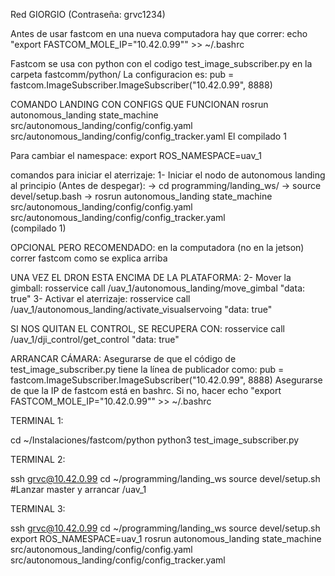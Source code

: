 Red GIORGIO (Contraseña: grvc1234)

Antes de usar fastcom en una nueva computadora hay que correr:
echo "export FASTCOM_MOLE_IP=\"10.42.0.99\"" >> ~/.bashrc

Fastcom se usa con python con el codigo test_image_subscriber.py en la carpeta fastcomm/python/
La configuracion es:
pub = fastcom.ImageSubscriber.ImageSubscriber("10.42.0.99", 8888)


COMANDO LANDING CON CONFIGS QUE FUNCIONAN
rosrun autonomous_landing state_machine src/autonomous_landing/config/config.yaml src/autonomous_landing/config/config_tracker.yaml 
El compilado 1

Para cambiar el namespace:
export ROS_NAMESPACE=uav_1

comandos para iniciar el aterrizaje:
1- Iniciar el nodo de autonomous landing al principio (Antes de despegar):
-> cd programming/landing_ws/
-> source devel/setup.bash
-> rosrun autonomous_landing state_machine src/autonomous_landing/config/config.yaml src/autonomous_landing/config/config_tracker.yaml  
(compilado 1)

OPCIONAL PERO RECOMENDADO: en la computadora (no en la jetson) correr fastcom como se explica arriba

UNA VEZ EL DRON ESTA ENCIMA DE LA PLATAFORMA:
2- Mover la gimball: rosservice call /uav_1/autonomous_landing/move_gimbal "data: true" 
3- Activar el aterrizaje: rosservice call /uav_1/autonomous_landing/activate_visualservoing "data: true"

SI NOS QUITAN EL CONTROL, SE RECUPERA CON: 
rosservice call /uav_1/dji_control/get_control "data: true" 







ARRANCAR CÁMARA:
Asegurarse de que el código de test_image_subscriber.py tiene la línea de publicador como: pub = fastcom.ImageSubscriber.ImageSubscriber("10.42.0.99", 8888)
Asegurarse de que la IP de fastcom está en bashrc. Si no, hacer echo "export FASTCOM_MOLE_IP=\"10.42.0.99\"" >> ~/.bashrc


TERMINAL 1:


cd ~/Instalaciones/fastcom/python
python3 test_image_subscriber.py


TERMINAL 2:

ssh grvc@10.42.0.99
cd ~/programming/landing_ws
source devel/setup.sh
#Lanzar master y arrancar /uav_1

TERMINAL 3:

ssh grvc@10.42.0.99
cd ~/programming/landing_ws
source devel/setup.sh
export ROS_NAMESPACE=uav_1
rosrun autonomous_landing state_machine src/autonomous_landing/config/config.yaml src/autonomous_landing/config/config_tracker.yaml 




